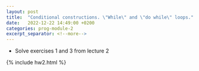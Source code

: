 ```yaml
---
layout: post
title:  "Conditional constructions. \"While\" and \"do while\" loops."
date:   2022-12-22 14:49:00 +0200
categories: prog-module-2
excerpt_separator: <!--more-->
---
```

- Solve exercises 1 and 3 from lecture 2
<!--more-->
{% include hw2.html %}
